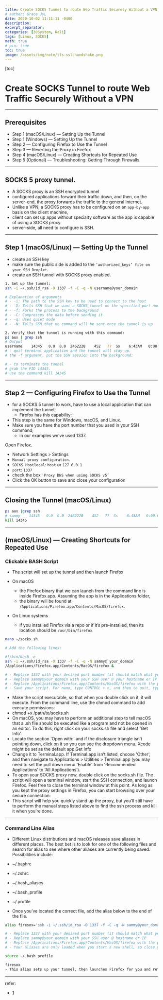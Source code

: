 ```yaml
---
title: Create SOCKS Tunnel to route Web Traffic Securely Without a VPN
# author: Grace JyL
date: 2020-10-02 11:11:11 -0400
description:
excerpt_separator:
categories: [30System, Kali]
tags: [Linux, SOCKS]
math: true
# pin: true
toc: true
image: /assets/img/note/tls-ssl-handshake.png
---
```


[toc]

# Create SOCKS Tunnel to route Web Traffic Securely Without a VPN

---

## Prerequisites
- Step 1 (macOS/Linux) — Setting Up the Tunnel
- Step 1 (Windows) — Setting Up the Tunnel
- Step 2 — Configuring Firefox to Use the Tunnel
- Step 3 — Reverting the Proxy in Firefox
- Step 4 (macOS/Linux) — Creating Shortcuts for Repeated Use
- Step 5 (Optional) — Troubleshooting: Getting Through Firewalls

---

## SOCKS 5 proxy tunnel.
- A SOCKS proxy is an SSH encrypted tunnel
- configured applications forward their traffic down, and then, on the server-end, the proxy forwards the traffic to the general Internet.
- Unlike a VPN, a SOCKS proxy has to be configured on an `app-by-app` basis on the client machine,
- client can set up apps without specialty software as the app is capable of using a SOCKS proxy.
- server-side, all need to configure is SSH.

---

## Step 1 (macOS/Linux) — Setting Up the Tunnel
- create an SSH key
- make sure the public side is added to the `‘authorized_keys’ file on your SSH Droplet`.
- create an SSH tunnel with SOCKS proxy enabled.

```bash
1. Set up the tunnel:
ssh -i ~/.ssh/id_rsa -D 1337 -f -C -q -N username@your_domain

# Explanation of arguments
# - -i: The path to the SSH key to be used to connect to the host
# - -D: Tells SSH that we want a SOCKS tunnel on the specified port number (1025 ~ 65536)
# - -f: Forks the process to the background
# - -C: Compresses the data before sending it
# - -q: Uses quiet mode
# - -N: Tells SSH that no command will be sent once the tunnel is up

2. Verify that the tunnel is running with this command:
ps aux | grep ssh
# Output
username    14345   0.0  0.0  2462228    452   ??  Ss    6:43AM   0:00.00 ssh -i ~/.ssh/id_rsa -D 1337 -f -C -q -N username@your_domain
# - quit terminal application and the tunnel will stay up.
# the -f argument, put the SSH session into the background:

# - to terminate the tunnel
# grab the PID 14345.
# use the command kill 14345
```

---

## Step 2 — Configuring Firefox to Use the Tunnel
- for a SOCKS 5 tunnel to work, have to use a local application that can implement the tunnel;
  - Firefox has this capability:
- This step is the same for Windows, macOS, and Linux.
- Make sure you have the port number that you used in your SSH command;
  - in our examples we’ve used 1337.

Open Firefox.
- Network Settings > Settings
- `Manual proxy configuration`.
- `SOCKS Hostlocal`: `host` or `127.0.0.1`
- `port`: `1337`
- check the box `'Proxy DNS when using SOCKS v5’`
- Click the OK button to save and close your configuration


---

## Closing the Tunnel (macOS/Linux)

```bash
ps aux |grep ssh
# sammy    14345   0.0  0.0  2462228    452   ??  Ss    6:43AM   0:00.00 ssh -i ~/.ssh/id_rsa -D 1337 -f -C -q -N sammy@your_domain
kill 14345
```

---

## (macOS/Linux) — Creating Shortcuts for Repeated Use


### Clickable BASH Script
- The script will set up the tunnel and then launch Firefox

- On macOS
  - the Firefox binary that we can launch from the command line is inside Firefox.app. Assuming the app is in the Applications folder,
  - the binary will be found at `/Applications/Firefox.app/Contents/MacOS/firefox`.
- On Linux systems
  - if you installed Firefox via a repo or if it’s pre-installed, then its location should be `/usr/bin/firefox`.

```bash
nano ~/socks.sh

# Add the following lines:

#!/bin/bash -e
ssh -i ~/.ssh/id_rsa -D 1337 -f -C -q -N sammy@`your_domain`
/Applications/Firefox.app/Contents/MacOS/firefox &

# - Replace 1337 with your desired port number (it should match what you put in Firefox)
# - Replace sammy@your_domain with your SSH user @ your hostname or IP
# - Replace /Applications/Firefox.app/Contents/MacOS/firefox with the path to Firefox’s binary for your system
# - Save your script. For nano, type CONTROL + o, and then to quit, type CONTROL + x.
```

- Make the script executable, so that when you double click on it, it will execute. From the command line, use the chmod command to add execute permissions:
- chmod +x /path/to/socks.sh
- On macOS, you may have to perform an additional step to tell macOS that a .sh file should be executed like a program and not be opened in an editor. To do this, right click on your socks.sh file and select 'Get Info’.
- Locate the section 'Open with:’ and if the disclosure triangle isn’t pointing down, click on it so you can see the dropdown menu. Xcode might be set as the default app.Get Info
- Change it to Terminal.app. If Terminal.app isn’t listed, choose 'Other’, and then navigate to Applications > Utilities > Terminal.app (you may need to set the pull down menu 'Enable’ from 'Recommended Applications’ to 'All Applications’).
- To open your SOCKS proxy now, double click on the socks.sh file. The script will open a terminal window, start the SSH connection, and launch Firefox. Feel free to close the terminal window at this point. As long as you kept the proxy settings in Firefox, you can start browsing over your secure connection:
- This script will help you quickly stand up the proxy, but you’ll still have to perform the manual steps listed above to find the ssh process and kill it when you’re done.

---

### Command Line Alias
- Different Linux distributions and macOS releases save aliases in different places. The best bet is to look for one of the following files and search for alias to see where other aliases are currently being saved.
Possibilities include:
- ~/.bashrc
- ~/.zshrc
- ~/.bash_aliases
- ~/.bash_profile
- ~/.profile

- Once you’ve located the correct file, add the alias below to the end of the file.

```bash
alias firesox='ssh -i ~/.ssh/id_rsa -D 1337 -f -C -q -N sammy@your_domain && /Applications/Firefox.app/Contents/MacOS/firefox &'

# - Replace 1337 with your desired port number (it should match what you put in Firefox)
# - Replace sammy@your_domain with your SSH user @ hostname or IP
# - Replace /Applications/Firefox.app/Contents/MacOS/firefox with the path to Firefox’s binary
# - Your aliases are only loaded when you start a new shell, so close your terminal session and start a new one. Now when you type:

source ~/.bash_profile

firesox
- This alias sets up your tunnel, then launches Firefox for you and returns you to the command prompt. Make sure Firefox is still set to use the proxy. You can now browse securely.
```

---

refer:
- [1](https://www.digitalocean.com/community/tutorials/how-to-route-web-traffic-securely-without-a-vpn-using-a-socks-tunnel)
